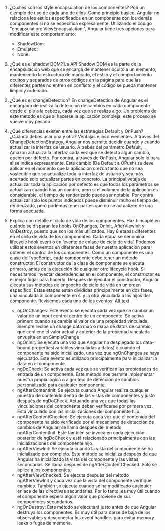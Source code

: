 1. ¿Cuáles son los style encapsulation de los componentes? Pon un ejemplo
de uso de cada uno de ellos.
    Como principio basico, Angular no relaciona los estilos especificados en un componente con los demás componentes si no se especifica expresamente. Utilizando el código "encapsulation: ViewEncapsulation.<Elemento>", Angular tiene tres opciones para modificar este comportamiento:
    - ShadowDom: 
    - Emulated: 
    - None: 

2. ¿Qué es el shadow DOM?
   La API Shadow DOM es la parte de la encapsulacion web que se encarga de mantener oculto a un elemento, manteniendo la estructura de marcado, el estilo y el comportamiento ocultos y separados de otros códigos en la página para que las diferentes partes no entren en conflicto y el código se pueda mantener limpio y ordenado.


3. ¿Qué es el changeDetection?
   En changeDetection de Angular es el encargado de realiza la detección de cambios en cada componente desde el pie a la cabeza, cada vez que se realiza algo. Un problema de este metodo es que al hacerse la aplicación compleja, este proceso se vuelve muy pesado.


4. ¿Qué diferencias existen entre las estrategias Default y OnPush? ¿Cuándo
debes usar una y otra? Ventajas e inconvenientes.
    A traves del Change​DetectionStrategy, Angular nos permite decidir cuando y cuando actualizar la interfaz de usuario. A trebés del parámetro Default, Amazon actualiza la interfaz cada vez que se detecta algun cambio, opcion por defecto. Por contra, a través de OnPush, Angular solo lo hara si se indica expresamente.
    Este cambio (De Default a OPush) se deve aplicar en el momento que la aplicación crezca tanto que no sea sostenible que se actualize toda la interfaz de usuario y sea más acertado solo actualizar partes en concreto.
    La principal vetaja de actualizar toda la aplicación por defecto es que todos los parámetros se actualizan cuando hay un cambio, pero si el volumen de la aplicacón es considerable, el tiempo de renderizado puede ser notable. Por contra, actualizar solo los puntos indicados puede disminuir muho el tiempo de renderizado, pero podemos tener partes que no se actualizen de una forma adecuada.


5. Explica con detalle el ciclo de vida de los componentes. Haz hincapié en cuándo se disparan los hooks OnChanges, OnInit, AfterViewInit y OnDestroy, puesto que son los más utilizados.
    Hay 8 etapas diferentes en el ciclo de vida de los componentes. Cada etapa se denomina lifecycle hook event o en ‘evento de enlace de ciclo de vida’. Podemos utilizar estos eventos en diferentes fases de nuestra aplicación para obtener el control de los componentes. Como un componente es una clase de TypeScript, cada componente debe tener un método constructor.
    El constructor de la clase de componente se ejecuta primero, antes de la ejecución de cualquier otro lifecycle hook. Si necesitamos inyectar dependencias en el componente, el constructor es el mejor lugar para hacerlo. Después de ejecutar el constructor, Angular ejecuta sus métodos de enganche de ciclo de vida en un orden específico.
    Estas etapas están divididas principalmente en dos fases, una vinculada al componente en si y la otra vinculada a los hijos del componente.
    Revisemos cada uno de los eventos:
    [Alt text](imatge1.png)
    - ngOnChanges: Este evento se ejecuta cada vez que se cambia un valor de un input control dentro de un componente. Se activa primero cuando se cambia el valor de una propiedad vinculada. Siempre recibe un change data map o mapa de datos de cambio, que contiene el valor actual y anterior de la propiedad vinculada envuelta en un SimpleChange
    - ngOnInit: Se ejecuta una vez que Angular ha desplegado los data-bound properties(variables vinculadas a datos) o cuando el componente ha sido inicializado, una vez que ngOnChanges se haya ejecutado. Este evento es utilizado principalmente para inicializar la data en el componente.
    - ngDoCheck: Se activa cada vez que se verifican las propiedades de entrada de un componente. Este método nos permite implementar nuestra propia lógica o algoritmo de detección de cambios personalizado para cualquier componente.
    - ngAfterContentInit: Se ejecuta cuando Angular realiza cualquier muestra de contenido dentro de las vistas de componentes y justo después de ngDoCheck. Actuando una vez que todas las vinculaciones del componente deban verificarse por primera vez. Está vinculado con las inicializaciones del componente hijo.
    - ngAfterContentChecked: Se ejecuta cada vez que el contenido del componente ha sido verificado por el mecanismo de detección de cambios de Angular; se llama después del método ngAfterContentInit. Este también se invoca en cada ejecución posterior de ngDoCheck y está relacionado principalmente con las inicializaciones del componente hijo.
    - ngAfterViewInit: Se ejecuta cuando la vista del componente se ha inicializado por completo. Este método se inicializa después de que Angular ha inicializado la vista del componente y las vistas secundarias. Se llama después de ngAfterContentChecked. Solo se aplica a los componentes.
   - ngAfterViewChecked: Se ejecuta después del método ngAfterViewInit y cada vez que la vista del componente verifique cambios. También se ejecuta cuando se ha modificado cualquier enlace de las directivas secundarias. Por lo tanto, es muy útil cuando el componente espera algún valor que proviene de sus componentes secundarios.
    - ngOnDestroy: Este método se ejecutará justo antes de que Angular destruya los componentes. Es muy útil para darse de baja de los observables y desconectar los event handlers para evitar memory leaks o fugas de memoria.

